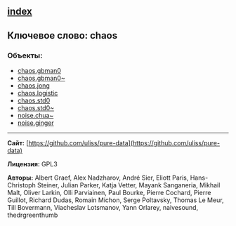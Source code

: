 [index](../index.html)
---

## Ключевое слово: chaos

### Объекты:
* [chaos.gbman0](../chaos.gbman0.html)
* [chaos.gbman0~](../chaos.gbman0~.html)
* [chaos.jong](../chaos.jong.html)
* [chaos.logistic](../chaos.logistic.html)
* [chaos.std0](../chaos.std0.html)
* [chaos.std0~](../chaos.std0~.html)
* [noise.chua~](../noise.chua~.html)
* [noise.ginger](../noise.ginger.html)

---
**Сайт:** [https://github.com/uliss/pure-data](https://github.com/uliss/pure-data)

**Лицензия:** GPL3

**Авторы:** Albert Graef, Alex Nadzharov, André Sier, Eliott Paris, Hans-Christoph Steiner, Julian Parker, Katja Vetter, Mayank Sanganeria, Mikhail Malt, Oliver Larkin, Olli Parviainen, Paul Bourke, Pierre Cochard, Pierre Guillot, Richard Dudas, Romain Michon, Serge Poltavsky, Thomas Le Meur, Till Bovermann, Viacheslav Lotsmanov, Yann Orlarey, naivesound, thedrgreenthumb
